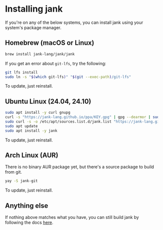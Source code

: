 # Installing jank
If you're on any of the below systems, you can install jank using your system's
package manager.

## Homebrew (macOS or Linux)
```sh
brew install jank-lang/jank/jank
```

If you get an error about `git-lfs`, try the following:

```sh
git lfs install
sudo ln -s "$(which git-lfs)" "$(git --exec-path)/git-lfs"
```

To update, just reinstall.

## Ubuntu Linux (24.04, 24.10)
```bash
sudo apt install -y curl gnupg
curl -s "https://jank-lang.github.io/ppa/KEY.gpg" | gpg --dearmor | sudo tee /etc/apt/trusted.gpg.d/jank.gpg >/dev/null
sudo curl -s -o /etc/apt/sources.list.d/jank.list "https://jank-lang.github.io/ppa/jank.list"
sudo apt update
sudo apt install -y jank
```

To update, just reinstall.

## Arch Linux (AUR)
There is no binary AUR package yet, but there's a source package to build from
git.

```bash
yay -S jank-git
```

To update, just reinstall.

## Anything else
If nothing above matches what you have, you can still build jank by following
the docs [here](./build.md).
